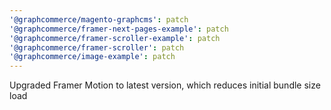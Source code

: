 ```yaml
---
'@graphcommerce/magento-graphcms': patch
'@graphcommerce/framer-next-pages-example': patch
'@graphcommerce/framer-scroller-example': patch
'@graphcommerce/framer-scroller': patch
'@graphcommerce/image-example': patch
---
```


Upgraded Framer Motion to latest version, which reduces initial bundle size load
